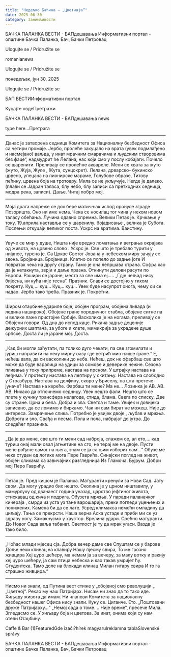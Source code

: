 ```yaml
---
title: "Недељко Баћина – „Цветнаја“"
date: 2025-06-30
category: Занимљивости
---
```


БАЧКА ПАЛАНКА ВЕСТИ - БАПдешавања Информативни портал - општине Бачка Паланка, Бач, Бачки Петровац

Ulogujte se / Pridružite se

romanianews

Ulogujte se / Pridružite se

понедељак, јун 30, 2025

Ulogujte se / Pridružite se

БАП ВЕСТИИнформативни портал

Куцајте овдеПретражи

БАЧКА ПАЛАНКА ВЕСТИ - БАПдешавања news

type here...Претрага

***
Данас је затворена седница Комитета за
Националну безбедност Офиса са четири промаје.
Јербо, пролеће закуцало на врата (увек подмлађено
и насмејано) ваљда, у инат мрачним смарачима и
људским створовима без фаце“,
надмудрит ће Лелана, нас који смо у послу кобајаги.
Почело се шаренити. Преливају се пролећне аквареле.
Мени се хвата за жуто (жуто, Жуја, Жуле , Жута, сунцокрет).
Лелана, дрварско- букинско црвено, упецана на
пионирске мараме, Голубове образе, Титову пећину,
црвена боја на тротоару.
Мила се не укључује.
Негде је далеко.
(плави се Јадран таласа, блу небо, блу записи са претходних
седница, модра река, записи).
Даље.
Читај побро мој.
***
Моја драга напреже се док бере
матичњак испод оронуле зграде Позоришта.
Оно ни име нема. Чека се носилац тог чина
у неком новом таласу обећања.
Лучина одавно спремна.
Велики Петак је. Крчкање у току.
19.априла наставља се у шаренилу.
бојадисање , велика је Субота.
Послењи откуцаји великог поста.
Ускрс на вратима.
Ваистину.
***
Увуче се мир у душе,
Ништа није вредно ломатања и ветрања
окрајака од живота, на црвено слово .
Ускрс је. Све што је требало турити у нијансе,
турено је.
Са Цркве Светог Јована у небеском миру
зачују се звона. Бројаница. Бројаница.
Клатно се попело до задње јоте
И повратак чека на другу страну.
Тамо је она лепршава страна.
Софра као да је нетакнута, зврји и даље празна.
Откинути делови расути по Европи.
Рашири се јаране, места за све има еј…..
„Гдје чељад нису бијесна, ни кућа није тесна“.
Празник. Слави се достојно у тихом покрету.
Куц … куц…
Куц… куц…
Увек буде насупрот онога, чему си се надао.
Јербо тако треба. Празник је. Покретни.
***
Широм отаџбине удариле боје, обојен програм,
обојена ливада (и ледина нашироко).
Обојене гране породичног стабла,
обојене ситне па и велике лаже пристојне Србије.
Васколика је на ногама, преливају се
Обојени говори. Од дна до испод каце.
Рикача задње деценије дежурних шаптача,
за убоге и клете, мимикрија за украдене душе српске.
Доста ли је јаране мој. Доста.
***
„Кад би могли заћутати, па толико дуго
чекати, па све згомилати и јуриш направити
на неку мирну оазу где ветрић мио њише гране.“
Е, нећеш вала, да си васколики до неба.
Нећеш, док не офарбаш све што може да буде
варалица на удици за сомове и деверике нежне.
Сезона пливања у току припреме, настава на прсном.
У штрајку настава на леђима.
У протесту настава на лептиру у скитању.
Настава на слободно у Стразбуру.
Настава на делфину, скоро у Бриселу,
па шта претече јуначе?
Настава на кереће.
Фарбаш ти мене?
Ма не… Лозинка је
АВ. АВ. АВ.
Никако да отпочнемо седницу.
Увек нешто фали.
Нешто што се плете у кучину
трансфера нелагоде, стида, блама.
Свега по списку. Две су стране.
Црна и бела. Добра и зла. Светла и таме.
Увијек и довијека записано, да се ломимо и биркамо.
Чак ни сам бират не можеш.
Није до интереса.
Замрачење слика.
Потребно је увијек двоје , љубав и мржња.
Доброта и зло. Свађа и песма.
Пола и пола, набрајат до јутра.
До следећег празника.
***
„Да је до мене, све што ти мени сад наброја,
слажем се, ал ето,… кад туриш онај мали овал
јагњетине на сто, не терај ме на двоје.
Пусти мене рођаче самог на њега, знам се
ја са њим изборит сам…“
Обузе ме нека студен од логике мога
Пере Гаврића. Синајски поглед на живот,
обојен сликама са завичајних разгледница
Из Гламоча.
Бујрум. Добри мој Перо Гаврићу.
***
Петак је. Пред кишом је Паланка.
Матуранти кренули за Нови Сад. Јату свом.
Да могу урадио бих нешто. Околина је у црном ништавилу, у мамурлуку од
дванаест година уназад, царство јефтиног живота,
стискавац од кича и подрига.
Обузета мржња. У паради паланачког
кичераја , смрди из уста уз тане варошарија,
преки погледи уцењених и понижених.
Камена би да се лате. Усред климакса немоћи
омладину да циљају. Тања се прекрсти.
Наша верна Аска устаде и приби ми се
уз здраву ногу. Замакнусмо у хаустор.
Врелина удари.
Срећно матуранти.
До Новог Сада ваља табанат.
Светлост је ту да мрак угаси.
Вазда је тако било.
***
„Ноћас млади мјесец сја.
Добра вечер даме све
Спуштам се у барове
Доље неки клинац на клавиру
Нашу пјесму свира,
То ме грозно живцира
Хеј цуро шећеру,
ма немам ја за вечеру,
за малу вотку и ракију
хеј цуро шећеру, ја сам птица небеска
и као такав умријет ћу.
Студентска.
Тамо доле на блокади клинац Милан
гитару свира
И то га страшно живцира.“
***
Нисмо ни знали, од Путина вест стиже
у „обојеној смо револуцији „
„Цветној“.
Рекао му наш Патријарх.
Нисам ни знао да то тако иде.
Хиљаду живота да имам.
Ни чланови Комитета за националну безбедност
нашег Офиса нису знали.
Куну се. Циганче.
Ето.
„Поштовани друже Патријарху…“
„Немој сада о томе. .. Није време“,
пресече Мила.
Згледасмо се.
У хиљаду боја и цветова.
За инат, онима који су нам отели Отаџбину.

Caffe & Bar (1)FeaturedGde izaći?hírek magyarulreklamna tablaSlovenské správy

БАЧКА ПАЛАНКА ВЕСТИ - БАПдешавања Информативни портал - општине Бачка Паланка, Бач, Бачки Петровац
